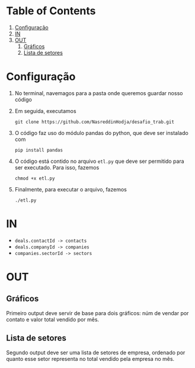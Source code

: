 
# Table of Contents

1.  [Configuração](#org9a5fe3b)
2.  [IN](#org7b4b61b)
3.  [OUT](#org499f3e1)
    1.  [Gráficos](#orga1cd6cf)
    2.  [Lista de setores](#org1de9312)



<a id="org9a5fe3b"></a>

# Configuração

1.  No terminal, navemagos para a pasta onde queremos guardar nosso código
2.  Em seguida, executamos  
    
        git clone https://github.com/NasreddinHodja/desafio_trab.git
3.  O código faz uso do módulo pandas do python, que deve ser instalado com  
    
        pip install pandas
4.  O código está contido no arquivo `etl.py` que deve ser permitido para ser executado. Para isso, fazemos  
    
        chmod +x etl.py
5.  Finalmente, para executar o arquivo, fazemos  
    
        ./etl.py


<a id="org7b4b61b"></a>

# IN

-   `deals.contactId -> contacts`
-   `deals.companyId -> companies`
-   `companies.sectorId -> sectors`


<a id="org499f3e1"></a>

# OUT


<a id="orga1cd6cf"></a>

## Gráficos

Primeiro output deve servir de base para dois gráficos: núm de vendar por contato e valor total vendido por mês.  


<a id="org1de9312"></a>

## Lista de setores

Segundo output deve ser uma lista de setores de empresa, ordenado por quanto esse setor representa no total vendido pela empresa no mês.  

